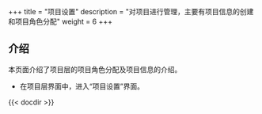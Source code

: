 ﻿+++
title = "项目设置"
description = "对项目进行管理，主要有项目信息的创建和项目角色分配"
weight = 6
+++

## 介绍
  
本页面介绍了项目层的项目角色分配及项目信息的介绍。

- 在项目层界面中，进入“项目设置”界面。

{{< docdir >}}